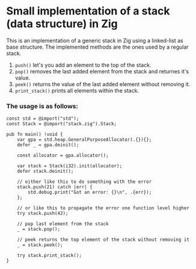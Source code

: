 # Small implementation of a stack (data structure) in Zig

This is an implementation of a generic stack in Zig using a linked-list as base structure.
The implemented methods are the ones used by a regular stack. 
1. `push()` let's you add an element to the top of the stack.
2. `pop()` removes the last added element from the stack and returnes it's value.
3. `peek()` returns the value of the last added element without removing it.
4. `print_stack()` prints all elements within the stack.


### The usage is as follows:

```zig
const std = @import("std");
const Stack = @import("stack.zig").Stack;

pub fn main() !void {
    var gpa = std.heap.GeneralPurposeAllocator(.{}){};
    defer _ = gpa.deinit();

    const allocator = gpa.allocator();

    var stack = Stack(i32).init(allocator);
    defer stack.deinit();

    // either like this to do something with the error
    stack.push(21) catch |err| {
        std.debug.print("Got an error: {}\n", .{err});
    };

    // or like this to propagate the error one function level higher
    try stack.push(42);

    // pop last element from the stack
    _ = stack.pop();

    // peek returns the top element of the stack without removing it
    _ = stack.peek();

    try stack.print_stack();
}
```
